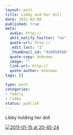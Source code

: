 ```yaml
--- 
layout: post
title: Libby and her doll
date: 2011-02-08
published: true
meta: 
  audio: http://
  aktt_notify_twitter: "no"
  quote-url: http://
  _edit_last: "1"
  _thumbnail_id: "910058566"
  quote-copy: Unknown
  image: ""
  link-url: http://
  quote-author: Unknown
tags: []

type: post
categories: 
- family
- libby
status: publish
---
```

Libby holding her doll

[![](http://media.eick.us/2011/02/2011-01-15-at-20-45-24-200x300.jpg "2011-01-15 at 20-45-24")](http://media.eick.us/2011/02/2011-01-15-at-20-45-24.jpg)
